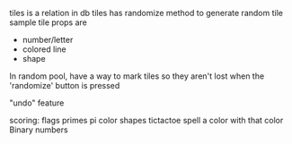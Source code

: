 tiles is a relation in db
tiles has randomize method to generate random tile
sample tile props are

- number/letter
- colored line
- shape

In random pool, have a way to mark tiles so they aren't lost when the 'randomize' button is pressed

"undo" feature

scoring:
flags
primes
pi
color shapes
tictactoe
spell a color with that color
Binary numbers
